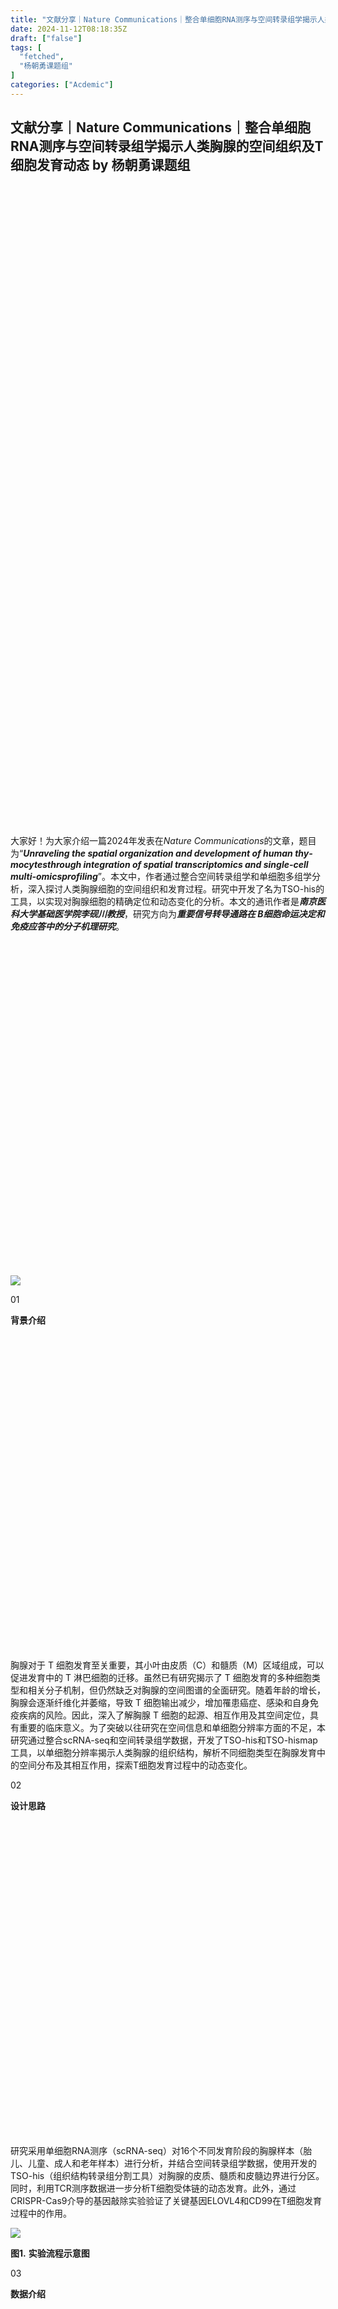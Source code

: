 ```yaml
---
title: "文献分享｜Nature Communications｜整合单细胞RNA测序与空间转录组学揭示人类胸腺的空间组织及T细胞发育动态"
date: 2024-11-12T08:18:35Z
draft: ["false"]
tags: [
  "fetched",
  "杨朝勇课题组"
]
categories: ["Acdemic"]
---
```

文献分享｜Nature Communications｜整合单细胞RNA测序与空间转录组学揭示人类胸腺的空间组织及T细胞发育动态 by 杨朝勇课题组
------
<div><section><section><section><section powered-by="xiumi.us"><section><section><section powered-by="xiumi.us"><section><section><svg viewbox="0 0 1 1"></svg></section></section></section></section><section><section powered-by="xiumi.us"><section><section><svg viewbox="0 0 1 1"></svg></section></section></section></section></section></section><section powered-by="xiumi.us"><section><br></section><p><span><span>大家好！为大家介绍一篇</span><span lang="EN-US">2024</span><span>年发表在</span><em><span lang="EN-US">Nature Communications</span></em><span>的文章，题目为</span><span lang="EN-US">“</span><strong><em><span lang="EN-US">Unraveling the spatial organization and development of human thymocytesthrough integration of spatial transcriptomics and single-cell multi-omicsprofiling</span></em></strong><span lang="EN-US">”</span><span>。本文中，作者通过整合空间转录组学和单细胞多组学分析，深入探讨人类胸腺细胞的空间组织和发育过程。研究中开发了名为</span><span lang="EN-US">TSO-his</span><span>的工具，以实现对胸腺细胞的精确定位和动态变化的分析。本文的通讯作者是<strong><em>南京医科大学基础医学院李砚川教授</em></strong>，研究方向为<strong><em>重要信号转导通路在</em></strong></span><strong><em><span lang="EN-US"> B</span></em></strong><strong><em><span>细胞命运决定和免疫应答中的分子机理研究</span></em></strong><span>。</span><strong><em><span lang="EN-US"><p></p></span></em></strong></span></p><section><span></span></section></section></section></section><section powered-by="xiumi.us"><section><br><section><svg viewbox="0 0 1 1"></svg></section></section></section><section powered-by="xiumi.us"><p><img data-imgfileid="100019844" data-ratio="0.500578034682081" data-src="https://mmbiz.qpic.cn/mmbiz_png/EgmZOje0Cxxmzt8vaOWpZYibBIFLfJFPJVENQJbiaeFbia84Y2BN1B3Y4bD8UFnPMNloetsibic2fgls8AIvYQiaicIvQ/640?wx_fmt=png&amp;from=appmsg" data-type="png" data-w="865" src="https://mmbiz.qpic.cn/mmbiz_png/EgmZOje0Cxxmzt8vaOWpZYibBIFLfJFPJVENQJbiaeFbia84Y2BN1B3Y4bD8UFnPMNloetsibic2fgls8AIvYQiaicIvQ/640?wx_fmt=png&amp;from=appmsg"></p></section><section powered-by="xiumi.us"><section><section powered-by="xiumi.us"><section><section powered-by="xiumi.us"><section><p><span>01</span></p></section></section></section></section></section><section><section powered-by="xiumi.us"><section><p><span><strong>背景介绍</strong></span></p></section></section><section powered-by="xiumi.us"><section><section><svg viewbox="0 0 1 1"></svg></section></section></section></section></section><section powered-by="xiumi.us"><p><span>胸腺对于</span><span lang="EN-US"> T </span><span>细胞发育至关重要，其小叶由皮质（</span><span lang="EN-US">C</span><span>）和髓质（</span><span lang="EN-US">M</span><span>）区域组成，可以促进发育中的</span><span lang="EN-US"> T </span><span>淋巴细胞的迁移。虽然已有研究揭示了</span><span lang="EN-US"> T </span><span>细胞发育的多种细胞类型和相关分子机制，但仍然缺乏对胸腺的空间图谱的全面研究。随着年龄的增长，胸腺会逐渐纤维化并萎缩，导致</span><span lang="EN-US"> T </span><span>细胞输出减少，增加罹患癌症、感染和自身免疫疾病的风险。因此，深入了解胸腺</span><span lang="EN-US"> T </span><span>细胞的起源、相互作用及其空间定位，具有重要的临床意义。为了突破以往研究在空间信息和单细胞分辨率方面的不足，本研究通过整合</span><span lang="EN-US">scRNA-seq</span><span>和空间转录组学数据，开发了</span><span lang="EN-US">TSO-his</span><span>和</span><span lang="EN-US">TSO-hismap</span><span>工具，以单细胞分辨率揭示人类胸腺的组织结构，解析不同细胞类型在胸腺发育中的空间分布及其相互作用，探索</span><span lang="EN-US">T</span><span>细胞发育过程中的动态变化。</span></p><p><span></span></p></section><section powered-by="xiumi.us"><section><section powered-by="xiumi.us"><section><section powered-by="xiumi.us"><section><p><span>02</span></p></section></section></section></section></section><section><section powered-by="xiumi.us"><section><p><span><strong>设计思路</strong></span></p></section></section><section powered-by="xiumi.us"><section><section><svg viewbox="0 0 1 1"></svg></section></section></section></section></section><section powered-by="xiumi.us"><section powered-by="xiumi.us"><p><span>研究采用单细胞</span><span lang="EN-US">RNA</span><span>测序（</span><span lang="EN-US">scRNA-seq</span><span>）对</span><span lang="EN-US">16</span><span>个不同发育阶段的胸腺样本（胎儿、儿童、成人和老年样本）进行分析，并结合空间转录组学数据，使用开发的</span><span lang="EN-US">TSO-his<span>（组织结构转录组分割</span></span><span>工具）对胸腺的皮质、髓质和皮髓边界进行分区。同时，利用</span><span lang="EN-US">TCR</span><span>测序数据进一步分析</span><span lang="EN-US">T</span><span>细胞受体链的动态发育。此外，通过</span><span lang="EN-US">CRISPR-Cas9</span><span>介导的基因敲除实验验证了关键基因</span><span lang="EN-US">ELOVL4</span><span>和</span><span lang="EN-US">CD99</span><span>在</span><span lang="EN-US">T</span><span>细胞发育过程中的作用。</span></p><section><span><span></span></span></section><p><span><img data-imgfileid="100019845" data-ratio="0.43322475570032576" data-src="https://mmbiz.qpic.cn/mmbiz_png/EgmZOje0Cxxmzt8vaOWpZYibBIFLfJFPJpKRibONqWLVCvicSkP5RTsiaibodynNBkNlOWtiaFED7Eu2vicicZicDCibwzLA/640?wx_fmt=png&amp;from=appmsg" data-type="png" data-w="614" src="https://mmbiz.qpic.cn/mmbiz_png/EgmZOje0Cxxmzt8vaOWpZYibBIFLfJFPJpKRibONqWLVCvicSkP5RTsiaibodynNBkNlOWtiaFED7Eu2vicicZicDCibwzLA/640?wx_fmt=png&amp;from=appmsg"></span></p><p><span><strong><span>图</span></strong></span><span><strong><span lang="EN-US">1.</span></strong> <strong><span>实验流程示意图</span></strong><strong><span lang="EN-US"><p></p></span></strong></span></p><section><span><strong><span></span></strong></span></section></section></section><section powered-by="xiumi.us"><section><section powered-by="xiumi.us"><section><section powered-by="xiumi.us"><section><p><span>03</span></p></section></section></section></section></section><section><section powered-by="xiumi.us"><section><p><span><strong>数据介绍</strong></span></p></section></section><section powered-by="xiumi.us"><section><section><svg viewbox="0 0 1 1"></svg></section></section></section></section></section><section><section><span><span>作者对</span><span lang="EN-US"> 16 </span><span>个胸腺样本进行了</span><span> scRNA-seq</span><span>，经过质量控制后，共获得</span><span lang="EN-US"> 130,295 </span><span>个高质量细胞，随后进行主成分分析</span><span lang="EN-US"> (PCA) </span><span>和无监督聚类。对</span><span lang="EN-US">B </span><span>细胞、髓细胞、基质细胞和</span><span lang="EN-US"> T </span><span>细胞进行第二轮聚类，从而揭示出</span><span lang="EN-US"> 34 </span><span>种不同的细胞亚型。研究发现，未成熟的</span><span lang="EN-US">T</span><span>细胞亚群，如双阴性细胞（</span><span lang="EN-US">DN_early, DN_blast</span><span>），在胎儿阶段占据主导地位，而成熟的</span><span lang="EN-US">T</span><span>细胞（如</span><span lang="EN-US">CD4+ T</span><span>记忆细胞和调节性</span><span lang="EN-US">T</span><span>细胞）在成人和老年群体中更为丰富（图</span><span lang="EN-US">1f</span><span>）。这些结果表明，胸腺的纤维化和老化影响了</span><span lang="EN-US">T</span><span>细胞的发育，并与胸腺内细胞类型的空间分布变化有关。</span><span lang="EN-US"><p></p></span></span></section><p><span><strong><span><img data-imgfileid="100019846" data-ratio="0.9315960912052117" data-src="https://mmbiz.qpic.cn/mmbiz_png/EgmZOje0Cxxmzt8vaOWpZYibBIFLfJFPJA4mQibvdbzRX9kiansxIib3Wia7enSJg84PK2yUpG7YyDST40rtdgf0ghQ/640?wx_fmt=png&amp;from=appmsg" data-type="png" data-w="614" src="https://mmbiz.qpic.cn/mmbiz_png/EgmZOje0Cxxmzt8vaOWpZYibBIFLfJFPJA4mQibvdbzRX9kiansxIib3Wia7enSJg84PK2yUpG7YyDST40rtdgf0ghQ/640?wx_fmt=png&amp;from=appmsg"></span></strong></span></p><p><span><strong><span>图</span></strong><strong><span lang="EN-US">2 </span></strong><strong><span>不同年龄段人类胸腺发育的转录图谱</span></strong><strong><span lang="EN-US"><p></p></span></strong></span></p><p><span><strong><span><br></span></strong></span></p><section><span><span>作者基于</span><span lang="EN-US"> 10X Genomics Visium </span><span>空间基因表达平台，对</span><span lang="EN-US"> 8 </span><span>个儿童胸腺样本（</span><span lang="EN-US">3 </span><span>个月至</span><span lang="EN-US"> 3 </span><span>岁）进行</span><span lang="EN-US"> ST </span><span>测序，并开发了</span><span lang="EN-US"> TSO-his</span><span>算法，用于分割胸腺</span><span lang="EN-US"> H&amp;E </span><span>切片中的组织结构。作者将</span><span lang="EN-US">TSO-his </span><span>应用于</span><span lang="EN-US"> 8 </span><span>个胸腺组织</span><span lang="EN-US"> ST </span><span>切片，发现与髓质标记基因相关的评分在髓质区显著强调（图</span><span> 3b</span><span>）。</span><span>此外，</span><span lang="EN-US"> TSO-his</span><span>准确检测到皮质区、髓质区、</span><span lang="EN-US">MC </span><span>边界和小叶等独特的解剖特征，这些特征与</span><span lang="EN-US"> H&amp;E </span><span>切片中观察到的结构非常相似（图</span><span> 3b</span><span>、</span><span lang="EN-US">c</span><span>）。通过使用聚合表达谱的</span><span lang="EN-US"> Pearson </span><span>相关性对</span><span lang="EN-US"> ST </span><span>切片中的结构区域进行聚类，可以清楚地区分八个样本的小叶中的髓质区和皮质区（图</span><span> 3d</span><span>）。综上所述，</span><span lang="EN-US">TSO-his </span><span>能够识别胸腺切片的髓质区和皮质区，并能分割其小叶。这些结果为了解胸腺微环境中</span><span lang="EN-US"> C-MC-M </span><span>空间轴上细胞类型的动态变化提供了重要见解。</span><span lang="EN-US"><p></p></span></span></section><p><span><strong><span><img data-imgfileid="100019847" data-ratio="1.3629518072289157" data-src="https://mmbiz.qpic.cn/mmbiz_png/EgmZOje0Cxxmzt8vaOWpZYibBIFLfJFPJ16ibJCutts4R6oJictLZerT7q5UiaJicqZH4hia6jLOKlgjRERw9QksunXQ/640?wx_fmt=png&amp;from=appmsg" data-type="png" data-w="664" src="https://mmbiz.qpic.cn/mmbiz_png/EgmZOje0Cxxmzt8vaOWpZYibBIFLfJFPJ16ibJCutts4R6oJictLZerT7q5UiaJicqZH4hia6jLOKlgjRERw9QksunXQ/640?wx_fmt=png&amp;from=appmsg"></span></strong></span></p><p><span><strong><span>图</span></strong><strong><span lang="EN-US">3</span></strong><strong><span>胸腺空间转录组学（</span></strong><strong><span lang="EN-US">ST</span></strong><strong><span>）切片中关键区域的识别</span></strong><strong><span lang="EN-US"><p></p></span></strong></span></p><p><span><strong><span><br></span></strong></span></p><section><span><span>接着，作者使用</span><span lang="EN-US"> TSO-his </span><span>工具筛选</span><span lang="EN-US"> C-MC-M </span><span>轴上的显著距离变化基因</span><span lang="EN-US"> (DVG)</span><span>。结合八个</span><span lang="EN-US"> ST </span><span>样本，鉴定出</span><span lang="EN-US"> 1885 </span><span>个</span><span lang="EN-US"> DVG</span><span>（</span><span lang="EN-US">p  ≤ 1%</span><span>），包括髓质标志物（标记为红色）和</span><span lang="EN-US"> T </span><span>细胞发育的经典阶段标志物（标记为绿色），这些基因的层次聚类揭示了不同区域特定通路的富集（图</span><span> 4a</span><span>）。此外，作者还探究了髓质和皮质区</span><span lang="EN-US"> DVG </span><span>与差异表达基因（</span><span lang="EN-US">DEG</span><span>）的关系，发现二者有大量重叠（图</span><span> 4b</span><span>、</span><span lang="EN-US">c</span><span>）。利用</span><span lang="EN-US"> TSO-his，作者</span><span>确定皮质和髓质区表达最突出的前五个基因（图</span><span> 4d</span><span>）。其中，</span><span lang="EN-US">CCL19 </span><span>是髓质中上调最显著的基因，在</span><span lang="EN-US">mTEC</span><span>中特异表达，其配体</span><span lang="EN-US">CCR7</span><span>在成熟</span><span lang="EN-US"> T </span><span>细胞中高表达，证实</span><span lang="EN-US">CCL19-CCR7 </span><span>协同引导成熟</span><span lang="EN-US"> T </span><span>细胞从胸腺迁移至外周血（图</span><span> 4e</span><span>）。</span><span lang="EN-US">ELOVL4 </span><span>和</span><span lang="EN-US"> CD99 </span><span>在皮质区域表达显著升高，其中在</span><span lang="EN-US"> DP </span><span>阶段更为显著（图</span><span> 4f</span><span>）。重要的是，与</span><span lang="EN-US">DP_blast </span><span>相比，</span><span lang="EN-US">DP_re </span><span>中</span><span lang="EN-US"> ELOVL4 </span><span>和</span><span lang="EN-US"> CD99 </span><span>表达显著上调，这与</span><span lang="EN-US"> TCR α </span><span>链相关基因的表达模式一致（图</span><span> 4g</span><span>、</span><span lang="EN-US">h</span><span>）。此外，作者研究了不同年龄组中</span><span lang="EN-US"> ELOVL4 </span><span>和</span><span lang="EN-US"> CD99 </span><span>的表达与</span><span lang="EN-US"> TCR α </span><span>链表达的关系。研究发现，二者表达模式与</span><span lang="EN-US"> TCR α </span><span>链波动极为相似，并且在老年人中呈明显下降趋势（图</span><span> 4i</span><span>、</span><span lang="EN-US">j</span><span>）。这种下降可能由于衰老胸腺的退化和萎缩致使功能减弱。另外，通过相关性分析，证明了</span><span lang="EN-US"> ELOVL4 </span><span>和</span><span lang="EN-US"> CD99 </span><span>的表达与</span><span lang="EN-US"> TCR α </span><span>链之间存在强烈正相关关系（图</span><span> 4k</span><span>）。</span><span lang="EN-US"><p></p></span></span></section><p><span><strong><span><img data-imgfileid="100019848" data-ratio="1.0589970501474926" data-src="https://mmbiz.qpic.cn/mmbiz_png/EgmZOje0Cxxmzt8vaOWpZYibBIFLfJFPJe7Y5zZc9DaMPEH8ez1p8YGdEovr9UUmpsNLdoAIxickLpdx9MJcgCWw/640?wx_fmt=png&amp;from=appmsg" data-type="png" data-w="678" src="https://mmbiz.qpic.cn/mmbiz_png/EgmZOje0Cxxmzt8vaOWpZYibBIFLfJFPJe7Y5zZc9DaMPEH8ez1p8YGdEovr9UUmpsNLdoAIxickLpdx9MJcgCWw/640?wx_fmt=png&amp;from=appmsg"></span></strong></span></p><p><span><strong><span>图</span></strong><strong><span lang="EN-US">4 </span></strong><strong><span>探索胸腺</span></strong><strong><span lang="EN-US"> T </span></strong><strong><span>细胞发育和分化中的空间基因表达模式和功能</span></strong><strong><span lang="EN-US"><p></p></span></strong></span></p><p><span><strong><span><br></span></strong></span></p><section><span><span>接下来，作者为明确这些基因的作用，作者分离了不同发育阶段的小鼠和人类中胸腺细胞，并在蛋白水平，检测</span><span>了</span><span lang="EN-US">ELOVL4 </span><span>和</span><span lang="EN-US"> CD99 </span><span>的表达量。分析显示，</span><span lang="EN-US">ELOVL4 </span><span>和</span><span lang="EN-US"> CD99 </span><span>在</span><span lang="EN-US"> DP_re </span><span>阶段表达富集，与相应</span><span lang="EN-US"> RNA </span><span>表达谱相符（图</span><span> 5a-c</span><span>）。为进一步验证</span><span lang="EN-US"> ELOVL4 </span><span>和</span><span lang="EN-US"> CD99 </span><span>的功能，作者采用</span><span lang="EN-US">CHimeric IMmune Editing </span><span>方法，借助</span><span lang="EN-US"> CRISPR - Cas9 </span><span>骨髓递送系统快速评估基因功能（图</span><span lang="EN-US"> 4d</span><span>）。在嵌合小鼠中，</span><span lang="EN-US">ELOVL4-KO</span><span>骨髓来源的胸腺</span><span lang="EN-US">CD4+ T</span><span>细胞频率显著下降，而</span><span lang="EN-US">在CD99-KO </span><span>骨髓中无明显变化（图</span><span>5e-h</span><span>、</span><span lang="EN-US">l-o</span><span>）。通过<span lang="EN-US">ELISA </span><span>和</span><span lang="EN-US"> 3H-</span><span>胸苷掺入试验可证明，</span></span><span lang="EN-US">ELOVL4的</span><span>缺失会使白细胞介素</span><span lang="EN-US"> 2</span><span>（</span><span lang="EN-US">IL-2</span><span>）和干扰素</span><span lang="EN-US">-</span><span>γ（</span><span lang="EN-US">IFN-</span><span>γ）等细胞因子产生减少，且幼稚</span><span lang="EN-US"> CD4+ T </span><span>细胞在</span><span lang="EN-US"> TCR + CD28 </span><span>刺激后增殖降低</span><span>（图</span><span> 5i</span><span>、</span><span lang="EN-US">j</span><span>）。相反，</span><span lang="EN-US">CD99 的</span><span>缺乏对该过程无明显影响（图</span><span> 5p</span><span>、</span><span lang="EN-US">q</span><span>）。此外，分析</span><span lang="EN-US"> Treg </span><span>群发现，野生型（</span><span lang="EN-US">WT</span><span>）和</span><span lang="EN-US"> ELOVL4-KO </span><span>组</span><span lang="EN-US"> Treg </span><span>百分比无显著差异，但</span><span lang="EN-US"> ELOVL4-KO </span><span>组</span><span lang="EN-US"> Treg </span><span>数量减少可能因总</span><span lang="EN-US"> CD4+ T </span><span>细胞损失（图</span><span> 5k</span><span>）。这些结果证实</span><span lang="EN-US"> ELOVL4 </span><span>是控制</span><span lang="EN-US"> CD4+ T</span><span>细胞成熟和活化的新型调节剂。</span><span lang="EN-US"><p></p></span></span></section><p><span><strong><span><img data-imgfileid="100019849" data-ratio="1.2163388804841149" data-src="https://mmbiz.qpic.cn/mmbiz_png/EgmZOje0Cxxmzt8vaOWpZYibBIFLfJFPJHChMYXz4cqAUGvrJjzyL1O3icibIv2ibJb4h4Bz2Tbro19XETLcBVRMrQ/640?wx_fmt=png&amp;from=appmsg" data-type="png" data-w="661" src="https://mmbiz.qpic.cn/mmbiz_png/EgmZOje0Cxxmzt8vaOWpZYibBIFLfJFPJHChMYXz4cqAUGvrJjzyL1O3icibIv2ibJb4h4Bz2Tbro19XETLcBVRMrQ/640?wx_fmt=png&amp;from=appmsg"></span></strong></span></p><p><span><strong><span>图</span></strong><strong><span lang="EN-US">5 </span></strong><strong><span>利用</span></strong><strong><span lang="EN-US"> CRISPR/Cas9 </span></strong><strong><span>介导的敲除技术研究胸腺发育中皮质区域富集基因</span></strong></span></p><p><span><strong><span><br></span></strong></span></p><section><span><span>鉴于</span><span lang="EN-US"> ST </span><span>技术分辨率有限，其斑点仅代表多个细胞的<span>基因</span>平均表达。因此作者开发了</span><span lang="EN-US"> TSO-hismap </span><span>工具，该工具可通过</span><span lang="EN-US"> TSO-his </span><span>和空间反卷积工具</span><span lang="EN-US"> CARD</span><span>整合</span><span lang="EN-US"> scRNA-seq </span><span>和</span><span lang="EN-US"> ST </span><span>数据，以单细胞分辨率重建胸腺空间图谱（图</span><span> 6a</span><span>）。为评估</span><span lang="EN-US"> TSO-hismap </span><span>性能，作者结合已知细胞类型位置，在不同噪声水平下模拟胸腺</span><span lang="EN-US"> ST </span><span>数据。此外，作者用</span><span lang="EN-US"> TSO-hismap </span><span>和其他工具将胸腺单细胞投影到</span><span lang="EN-US"> 8 </span><span>个真实</span><span lang="EN-US"> ST </span><span>切片（图</span><span> 6c</span><span>）。为进一步比较</span><span lang="EN-US"> TSO-hismap </span><span>和</span><span lang="EN-US"> CARD </span><span>性能，作者用</span><span lang="EN-US"> Sankey </span><span>图可视化皮质和髓质区域中每种细胞类型的相对比例（图</span><span> 6d</span><span>）。结果表明，与</span><span lang="EN-US"> CARD </span><span>相比，</span><span lang="EN-US">TSO-hismap </span><span>所得结果与胸腺细胞类型定位研究更相符。此外，作者比较</span><span lang="EN-US"> scRNA-seq </span><span>数据中观察到的细胞类型相对丰度与投影到空间坐标后所得的相对丰度，发现</span><span lang="EN-US"> TSO-hismap </span><span>相关性最高（</span><span lang="EN-US">R  = 0.99</span><span>。综上，</span><span lang="EN-US">TSO -hismap </span><span>可在单细胞分辨率下准确重建不同胸腺细胞类型的空间分布）。</span><span lang="EN-US"><p></p></span></span></section><p><span><img data-imgfileid="100019850" data-ratio="1.4155455904334828" data-src="https://mmbiz.qpic.cn/mmbiz_png/EgmZOje0Cxxmzt8vaOWpZYibBIFLfJFPJVxazfsZGnqSgNrcIbfzfy6tlbIV6GoPS0OsphgI94WynBLHCNu95xQ/640?wx_fmt=png&amp;from=appmsg" data-type="png" data-w="669" src="https://mmbiz.qpic.cn/mmbiz_png/EgmZOje0Cxxmzt8vaOWpZYibBIFLfJFPJVxazfsZGnqSgNrcIbfzfy6tlbIV6GoPS0OsphgI94WynBLHCNu95xQ/640?wx_fmt=png&amp;from=appmsg"></span></p><p><span><strong><span>图</span></strong><strong><span lang="EN-US">6 </span></strong><strong><span>正常胸腺的单个细胞到空间坐标的投影</span></strong></span></p><p><span><strong><span></span></strong></span></p><section><span><span></span></span></section></section></section><section><section powered-by="xiumi.us"><section><section powered-by="xiumi.us"><section><section powered-by="xiumi.us"><section><p><span>04</span></p></section></section></section></section></section><section><section powered-by="xiumi.us"><section><p><span><strong>总结</strong></span></p></section></section><section powered-by="xiumi.us"><section><section><svg viewbox="0 0 1 1"></svg></section></section></section></section></section><section powered-by="xiumi.us"><section powered-by="xiumi.us"><section><span><span>本研究通过整合空间转录组学和单细胞多组学分析，成功揭示了人类胸腺细胞的空间组织和发育过程。开发的</span><span lang="EN-US">TSO-his</span><span>工具为理解胸腺微环境在</span><span lang="EN-US">T</span><span>细胞发育中的作用提供了新的视角，识别了</span><span lang="EN-US">ELOVL4</span><span>作为</span><span lang="EN-US">CD4+ T</span><span>细胞阳性选择的关键介质。这些研究结果不仅加深了对胸腺生物学的理解，也为未来的免疫治疗和相关疾病的研究提供了重要的数据资源和理论基础</span></span></section></section></section><section powered-by="xiumi.us"><section><section powered-by="xiumi.us"><section><section powered-by="xiumi.us"><section><p><span>05</span></p></section></section></section></section></section><section><section powered-by="xiumi.us"><section><p><span><strong>原文链接</strong></span></p></section></section><section powered-by="xiumi.us"><br></section></section></section><section powered-by="xiumi.us"><section><span><span><strong><em>https://doi.org/10.1038/s41467-024-51767-y</em></strong></span><span lang="EN-US"><p></p></span></span></section><p><br></p><p><br></p></section><section powered-by="xiumi.us"><p><span>撰稿人：Di Wang</span></p><p><span>校稿人: Kun Yin</span></p><p><span>推送：Kun Yin</span></p><p><br></p><section><mp-common-profile data-id="MzU1MzA5NzYzNw==" data-pluginname="mpprofile" data-headimg="http://mmbiz.qpic.cn/mmbiz_png/EgmZOje0CxyCnsFjETlQElIn9ibHCY5CjqfYD8l0Uh1mNkuXiafkvnzq0RVc1TXXpdYZUjQYaUOmllxQeRRT89TQ/0?wx_fmt=png" data-nickname="杨朝勇课题组" data-alias="cyyanglab" data-signature="酌古准今，见微知著，分享文献阅读！" data-from="0" data-is_biz_ban="0"></mp-common-profile></section></section><section powered-by="xiumi.us"><section><img data-imgfileid="100016816" data-ratio="1" data-src="https://mmbiz.qpic.cn/mmbiz_jpg/EgmZOje0CxyVeXWXbQHuVEynJhqR4b26DKOV3yqohOjDEm2icPEtdXDQy2rYXJLHkVjm2FEicI8Q7g0gsMU7kPwA/640?wx_fmt=jpeg" data-type="jpeg" data-w="258" src="https://mmbiz.qpic.cn/mmbiz_jpg/EgmZOje0CxyVeXWXbQHuVEynJhqR4b26DKOV3yqohOjDEm2icPEtdXDQy2rYXJLHkVjm2FEicI8Q7g0gsMU7kPwA/640?wx_fmt=jpeg"></section></section><section powered-by="xiumi.us"><section><p><br></p></section></section><section powered-by="xiumi.us"><section><section><section powered-by="xiumi.us"><section><section><section powered-by="xiumi.us"><section><section><svg viewbox="0 0 1 1"></svg></section></section></section><section powered-by="xiumi.us"><section><section><section><svg viewbox="0 0 1 1"></svg></section></section></section></section></section></section></section></section><section><section powered-by="xiumi.us"><section><p><span><strong>Yang's lab</strong></span></p></section></section></section><section><section powered-by="xiumi.us"><section><section><section powered-by="xiumi.us"><section><section><svg viewbox="0 0 1 1"></svg></section></section></section></section></section></section></section></section></section><section powered-by="xiumi.us"><section><p><span><strong>课题组网站</strong></span></p><p><span>http://www.yang-lab.com</span></p></section></section><section powered-by="xiumi.us"><section><p><br></p></section></section><section powered-by="xiumi.us"><p><br></p></section><section powered-by="xiumi.us"><section><section><section powered-by="xiumi.us"><section><section powered-by="xiumi.us"><section><section><section powered-by="xiumi.us"><section><section><svg viewbox="0 0 1 1"></svg></section></section></section></section><section><section powered-by="xiumi.us"><section><section><svg viewbox="0 0 1 1"></svg></section></section></section></section></section></section></section></section></section><section><section powered-by="xiumi.us"><section><section powered-by="xiumi.us"><section><section><section powered-by="xiumi.us"><section><section><svg viewbox="0 0 1 1"></svg></section></section></section></section><section><section powered-by="xiumi.us"><section><section><svg viewbox="0 0 1 1"></svg></section></section></section></section></section></section></section></section></section><section><section powered-by="xiumi.us"><section><section powered-by="xiumi.us"><section><section><section powered-by="xiumi.us"><section><section><svg viewbox="0 0 1 1"></svg></section></section></section></section><section><section powered-by="xiumi.us"><section><section><svg viewbox="0 0 1 1"></svg></section></section></section></section></section></section></section></section></section></section></section><section powered-by="xiumi.us"><p><span>点击“<strong>阅读原文</strong>”，可直达文献</span></p></section></section><p><br></p><p><mp-style-type data-value="3"></mp-style-type></p></div>  
<hr>
<a href="https://mp.weixin.qq.com/s/cGJrOF6SCGNg67a91CD3Iw",target="_blank" rel="noopener noreferrer">原文链接</a>
